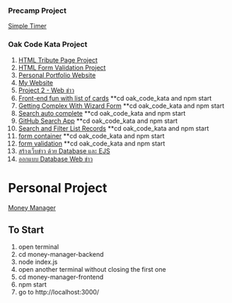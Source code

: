 ### Precamp Project
  [Simple Timer](https://scratch.mit.edu/projects/403086382/)
  

### Oak Code Kata Project

  1. [HTML Tribute Page Project](https://github.com/Rainstriker/OakCodeKata_codecamp_-6/tree/master/HTML%20Project/Project%201%20-%20HTML%20Tribute%20Page%20Project)
  2. [HTML Form Validation Project](https://github.com/Rainstriker/OakCodeKata_codecamp_-6/tree/master/HTML%20Project/Project%202%20-%20HTML%20Form%20Validation%20Project)
  3. [Personal Portfolio Website](https://github.com/Rainstriker/OakCodeKata_codecamp_-6/tree/master/HTML%20Project/Project%203%20-%20Personal%20Portfolio%20Website)
  4. [My Website](https://github.com/Rainstriker/OakCodeKata_codecamp_-6/tree/master/HTML%20Responsive%20with%20Bootstrap/Project%201%20-%20My%20Website)
  5. [Project 2 - Web ข่าว](https://github.com/Rainstriker/OakCodeKata_codecamp_-6/tree/master/HTML%20Responsive%20with%20Bootstrap/Project%202%20-%20%20Web%20%E0%B8%82%E0%B9%88%E0%B8%B2%E0%B8%A7)
  6. [Front-end fun with list of cards](https://github.com/Rainstriker/OakCodeKata_codecamp_-6/tree/master/React%20Project/oak_code_kata/src/components/CardList) **cd oak_code_kata and npm start
  7. [Getting Complex With Wizard Form](https://github.com/Rainstriker/OakCodeKata_codecamp_-6/tree/master/React%20Project/oak_code_kata/src/components/WizardForm) **cd oak_code_kata and npm start
  8. [Search auto complete](https://github.com/Rainstriker/OakCodeKata_codecamp_-6/tree/master/React%20Project/oak_code_kata/src/components/AutoComplete) **cd oak_code_kata and npm start
  9. [GitHub Search App](https://github.com/Rainstriker/OakCodeKata_codecamp_-6/tree/master/React%20Project/oak_code_kata/src/components/GitHubSearch) **cd oak_code_kata and npm start
  10. [Search and Filter List Records](https://github.com/Rainstriker/OakCodeKata_codecamp_-6/tree/master/React%20Project/oak_code_kata/src/components/SearchFilter) **cd oak_code_kata and npm start
  11. [form container](https://github.com/Rainstriker/OakCodeKata_codecamp_-6/tree/master/React%20Project/oak_code_kata/src/components/SampleForm) **cd oak_code_kata and npm start
  12. [form validation](https://github.com/Rainstriker/OakCodeKata_codecamp_-6/tree/master/React%20Project/oak_code_kata/src/components/ValidatedForm) **cd oak_code_kata and npm start
  13. [สร้างเว็บข่าว ด้วย Database และ EJS](https://github.com/Rainstriker/OakCodeKata_codecamp_-6/tree/master/ExpressJS%20%2B%20Database%20%2B%20EJS)
  14. [ออกแบบ Database Web ข่าว](https://github.com/Rainstriker/OakCodeKata_codecamp_-6/tree/master/Database/Database%20Web)


# Personal Project

  [Money Manager](https://github.com/Rainstriker/money-manager)
  
  ## To Start
  1. open terminal
  2. cd money-manager-backend
  3. node index.js
  4. open another terminal without closing the first one
  5. cd money-manager-frontend
  6. npm start
  7. go to http://localhost:3000/
